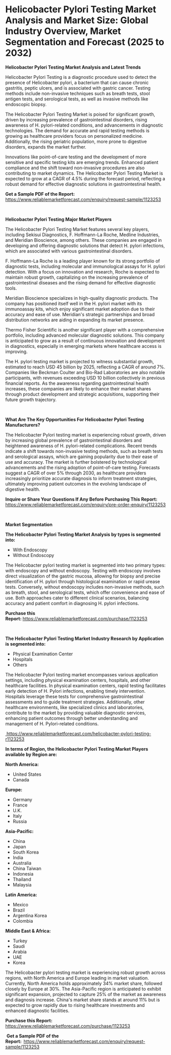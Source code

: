 <p><h1>Helicobacter Pylori Testing Market Analysis and Market Size: Global Industry Overview, Market Segmentation and Forecast (2025 to 2032)</h1></p><p><strong>Helicobacter Pylori Testing Market Analysis and Latest Trends</strong></p>
<p><p>Helicobacter Pylori Testing is a diagnostic procedure used to detect the presence of Helicobacter pylori, a bacterium that can cause chronic gastritis, peptic ulcers, and is associated with gastric cancer. Testing methods include non-invasive techniques such as breath tests, stool antigen tests, and serological tests, as well as invasive methods like endoscopic biopsy. </p><p>The Helicobacter Pylori Testing Market is poised for significant growth, driven by increasing prevalence of gastrointestinal disorders, rising awareness of H. pylori-related conditions, and advancements in diagnostic technologies. The demand for accurate and rapid testing methods is growing as healthcare providers focus on personalized medicine. Additionally, the rising geriatric population, more prone to digestive disorders, expands the market further. </p><p>Innovations like point-of-care testing and the development of more sensitive and specific testing kits are emerging trends. Enhanced patient compliance and the shift toward non-invasive procedures are also contributing to market dynamics. The Helicobacter Pylori Testing Market is expected to grow at a CAGR of 4.5% during the forecast period, reflecting a robust demand for effective diagnostic solutions in gastrointestinal health.</p></p>
<p><strong>Get a Sample PDF of the Report:&nbsp;</strong> <a href="https://www.reliablemarketforecast.com/enquiry/request-sample/1123253?utm_campaign=3563&utm_medium=2&utm_source=Github&utm_content=ia&utm_term=13042025&utm_id=helicobacter-pylori-testing">https://www.reliablemarketforecast.com/enquiry/request-sample/1123253</a></p>
<p>&nbsp;</p>
<p><strong>Helicobacter Pylori Testing Major Market Players</strong></p>
<p><p>The Helicobacter Pylori Testing Market features several key players, including Sekisui Diagnostics, F. Hoffmann-La Roche, Medline Industries, and Meridian Bioscience, among others. These companies are engaged in developing and offering diagnostic solutions that detect H. pylori infections, which are associated with various gastrointestinal disorders.</p><p>F. Hoffmann-La Roche is a leading player known for its strong portfolio of diagnostic tests, including molecular and immunological assays for H. pylori detection. With a focus on innovation and research, Roche is expected to maintain robust growth, capitalizing on the increasing prevalence of gastrointestinal diseases and the rising demand for effective diagnostic tools.</p><p>Meridian Bioscience specializes in high-quality diagnostic products. The company has positioned itself well in the H. pylori market with its immunoassay kits, which enjoy significant market adoption due to their accuracy and ease of use. Meridian's strategic partnerships and broad distribution networks are aiding in expanding its market presence.</p><p>Thermo Fisher Scientific is another significant player with a comprehensive portfolio, including advanced molecular diagnostic solutions. This company is anticipated to grow as a result of continuous innovation and development in diagnostics, especially in emerging markets where healthcare access is improving.</p><p>The H. pylori testing market is projected to witness substantial growth, estimated to reach USD 45 billion by 2025, reflecting a CAGR of around 7%. Companies like Beckman Coulter and Bio-Rad Laboratories are also notable participants, with revenues exceeding USD 10 billion collectively in previous financial reports. As the awareness regarding gastrointestinal health increases, these companies are likely to enhance their market shares through product development and strategic acquisitions, supporting their future growth trajectory.</p></p>
<p>&nbsp;</p>
<p><strong>What Are The Key Opportunities For Helicobacter Pylori Testing Manufacturers?</strong></p>
<p><p>The Helicobacter Pylori testing market is experiencing robust growth, driven by increasing global prevalence of gastrointestinal disorders and heightened awareness of H. pylori-related complications. Recent trends indicate a shift towards non-invasive testing methods, such as breath tests and serological assays, which are gaining popularity due to their ease of use and accuracy. The market is further bolstered by technological advancements and the rising adoption of point-of-care testing. Forecasts suggest a CAGR of over 5% through 2030, as healthcare providers increasingly prioritize accurate diagnosis to inform treatment strategies, ultimately improving patient outcomes in the evolving landscape of digestive health.</p></p>
<p><strong>Inquire or Share Your Questions If Any Before Purchasing This Report:</strong> <a href="https://www.reliablemarketforecast.com/enquiry/pre-order-enquiry/1123253?utm_campaign=3563&utm_medium=2&utm_source=Github&utm_content=ia&utm_term=13042025&utm_id=helicobacter-pylori-testing">https://www.reliablemarketforecast.com/enquiry/pre-order-enquiry/1123253</a></p>
<p>&nbsp;</p>
<p><strong>Market Segmentation</strong></p>
<p><strong>The Helicobacter Pylori Testing Market Analysis by types is segmented into:</strong></p>
<p><ul><li>With Endoscopy</li><li>Without Endoscopy</li></ul></p>
<p><p>The Helicobacter pylori testing market is segmented into two primary types: with endoscopy and without endoscopy. Testing with endoscopy involves direct visualization of the gastric mucosa, allowing for biopsy and precise identification of H. pylori through histological examination or rapid urease tests. Conversely, without endoscopy includes non-invasive methods, such as breath, stool, and serological tests, which offer convenience and ease of use. Both approaches cater to different clinical scenarios, balancing accuracy and patient comfort in diagnosing H. pylori infections.</p></p>
<p><strong>Purchase this Report:&nbsp;</strong><a href="https://www.reliablemarketforecast.com/purchase/1123253?utm_campaign=3563&utm_medium=2&utm_source=Github&utm_content=ia&utm_term=13042025&utm_id=helicobacter-pylori-testing">https://www.reliablemarketforecast.com/purchase/1123253</a></p>
<p>&nbsp;</p>
<p><strong>The Helicobacter Pylori Testing Market Industry Research by Application is segmented into:</strong></p>
<p><ul><li>Physical Examination Center</li><li>Hospitals</li><li>Others</li></ul></p>
<p><p>The Helicobacter Pylori testing market encompasses various application settings, including physical examination centers, hospitals, and other healthcare facilities. In physical examination centers, rapid testing facilitates early detection of H. Pylori infections, enabling timely intervention. Hospitals leverage these tests for comprehensive gastrointestinal assessments and to guide treatment strategies. Additionally, other healthcare environments, like specialized clinics and laboratories, contribute to the market by providing valuable diagnostic services, enhancing patient outcomes through better understanding and management of H. Pylori-related conditions.</p></p>
<p><a href="https://www.reliablemarketforecast.com/helicobacter-pylori-testing-r1123253?utm_campaign=3563&utm_medium=2&utm_source=Github&utm_content=ia&utm_term=13042025&utm_id=helicobacter-pylori-testing">&nbsp;https://www.reliablemarketforecast.com/helicobacter-pylori-testing-r1123253</a></p>
<p><strong>In terms of Region, the Helicobacter Pylori Testing Market Players available by Region are:</strong></p>
<p>
    <p> <strong> North America: </strong>
        <ul>
            <li>United States</li>
            <li>Canada</li>
        </ul>
        </p> 
    <p> <strong> Europe: </strong>
        <ul>
            <li>Germany</li>
            <li>France</li>
            <li>U.K.</li>
            <li>Italy</li>
            <li>Russia</li>
        </ul>
        </p> 
    <p> <strong> Asia-Pacific: </strong>
        <ul>
            <li>China</li>
            <li>Japan</li>
            <li>South Korea</li>
            <li>India</li>
            <li>Australia</li>
            <li>China Taiwan</li>
            <li>Indonesia</li>
            <li>Thailand</li>
            <li>Malaysia</li>
        </ul>
        </p> 
    <p> <strong> Latin America: </strong>
        <ul>
            <li>Mexico</li>
            <li>Brazil</li>
            <li>Argentina Korea</li>
            <li>Colombia</li>
        </ul>
        </p> 
    <p> <strong> Middle East & Africa: </strong>
        <ul>
            <li>Turkey</li>
            <li>Saudi</li>
            <li>Arabia</li>
            <li>UAE</li>
            <li>Korea</li>
        </ul>
    </p>
    </p>
<p><p>The Helicobacter pylori testing market is experiencing robust growth across regions, with North America and Europe leading in market valuation. Currently, North America holds approximately 34% market share, followed closely by Europe at 30%. The Asia-Pacific region is anticipated to exhibit significant expansion, projected to capture 25% of the market as awareness and diagnosis increase. China's market share stands at around 11% but is expected to grow rapidly due to rising healthcare investments and enhanced diagnostic facilities.</p></p>
<p><strong>Purchase this Report: </strong><a href="https://www.reliablemarketforecast.com/purchase/1123253?utm_campaign=3563&utm_medium=2&utm_source=Github&utm_content=ia&utm_term=13042025&utm_id=helicobacter-pylori-testing">https://www.reliablemarketforecast.com/purchase/1123253</a></p>
<p>&nbsp;<strong>Get a Sample PDF of the Report:&nbsp;&nbsp;</strong><a href="https://www.reliablemarketforecast.com/enquiry/request-sample/1123253?utm_campaign=3563&utm_medium=2&utm_source=Github&utm_content=ia&utm_term=13042025&utm_id=helicobacter-pylori-testing">https://www.reliablemarketforecast.com/enquiry/request-sample/1123253</a></p>
<p><strong></strong></p>
<p><p></p><p></p><p></p></p>